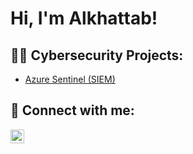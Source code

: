 <h1>Hi, I'm Alkhattab! 

<h2>👨‍💻 Cybersecurity Projects:</h2>

 - [Azure Sentinel (SIEM)](https://github.com/Alkhattabaziz/Azure_Sentinel_SIEM_HomeLab)
 
<h2> 🤳 Connect with me:</h2>


[<img align="left" alt="JoshMadakor | LinkedIn" width="22px" src="https://cdn.jsdelivr.net/npm/simple-icons@v3/icons/linkedin.svg" />][linkedin]


[linkedin]: https://linkedin.com/in/alkhattab-abdelaziz

